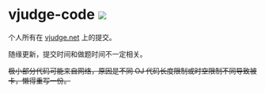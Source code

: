 # vjudge-code ![](https://img.shields.io/badge/Solved-1834-brightgreen)

个人所有在 [vjudge.net](https://vjudge.net) 上的提交。

随缘更新，提交时间和做题时间不一定相关。

~~极小部分代码可能来自网络，原因是不同 OJ 代码长度限制或时空限制不同导致被卡，懒得重写一份。~~